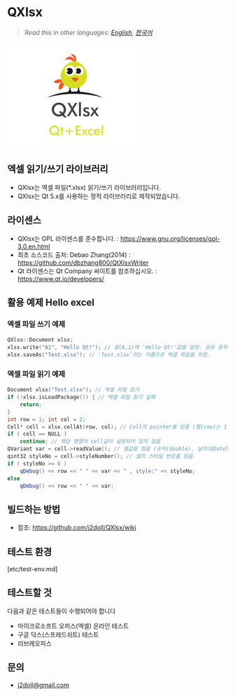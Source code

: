 # QXlsx

> *Read this in other languages: [English](README.md), [한국어](README.ko.md)*

![](etc/IMG_0016.PNG)

## 엑셀 읽기/쓰기 라이브러리

* QXlsx는 엑셀 파일(*.xlsx) 읽기/쓰기 라이브러리입니다.
* QXlsx는 Qt 5.x를 사용하는 정적 라이브러리로 제작되었습니다.

## 라이센스
* QXlsx는 GPL 라이센스를 준수합니다. : https://www.gnu.org/licenses/gpl-3.0.en.html
* 최초 소스코드 출처: Debao Zhang(2014) : https://github.com/dbzhang800/QtXlsxWriter
* Qt 라이센스는 Qt Company 싸이트를 참조하십시오. : https://www.qt.io/developers/

## 활용 예제 Hello excel
### 엑셀 파일 쓰기 예제
```cpp
QXlsx::Document xlsx;
xlsx.write("A1", "Hello Qt!"); // 셀(A,1)에 'Hello Qt!'값을 설정. 공유 문자열 타입으로 설정됨.
xlsx.saveAs("Test.xlsx"); // 'Test.xlsx'라는 이름으로 엑셀 파일을 저장.
```
### 엑셀 파일 읽기 예제
```cpp
Document xlsx("Test.xlsx"); // 엑셀 파일 읽기
if (!xlsx.isLoadPackage()) { // 엑셀 파일 읽기 실패
	return;
}
int row = 1; int col = 2;
Cell* cell = xlsx.cellAt(row, col); // Cell의 pointer를 얻음 (행(row)는 1번째, 열(column)은 2번째)
if ( cell == NULL )
	continue; // 해당 행렬의 cell값이 설정되어 있지 않음
QVariant var = cell->readValue(); // 셀값을 읽음 (숫자(double), 날자(QDateTime), 문자열(QString) ...)
qint32 styleNo = cell->styleNumber(); // 셀의 스타일 번호를 읽음
if ( styleNo >= 0 )
	qDebug() << row << " " << var << " , style:" << styleNo;
else
	qDebug() << row << " " << var;
```

## 빌드하는 방법
* 참조: https://github.com/j2doll/QXlsx/wiki

## 테스트 환경
[etc/test-env.md]

## 테스트할 것
다음과 같은 테스트들이 수행되어야 합니다
- 마이크로소프트 오피스(엑셀) 온라인 테스트
- 구글 닥스(스프레드쉬트) 테스트
- 리브레오피스

## 문의
* j2doll@gmail.com
